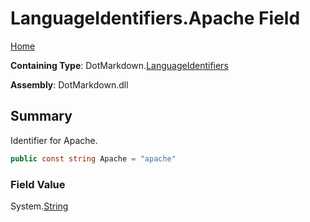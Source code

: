 <a name="_top"></a>

# LanguageIdentifiers\.Apache Field

[Home](../../../README.md#_top)

**Containing Type**: DotMarkdown\.[LanguageIdentifiers](../README.md#_top)

**Assembly**: DotMarkdown\.dll

## Summary

Identifier for Apache\.

```csharp
public const string Apache = "apache"
```

### Field Value

System\.[String](https://docs.microsoft.com/en-us/dotnet/api/system.string)